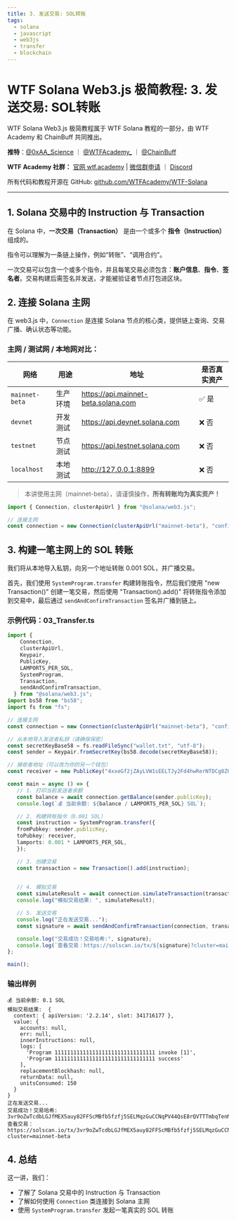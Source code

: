 ```yaml
---
title: 3. 发送交易: SOL转账
tags:
  - solana
  - javascript
  - web3js
  - transfer
  - blockchain
---
```


# WTF Solana Web3.js 极简教程: 3. 发送交易: SOL转账

WTF Solana Web3.js 极简教程属于 WTF Solana 教程的一部分，由 WTF Academy 和 ChainBuff 共同推出。

**推特**：[@0xAA_Science](https://twitter.com/0xAA_Science) ｜ [@WTFAcademy_](https://twitter.com/WTFAcademy_) ｜ [@ChainBuff](https://twitter.com/ChainBuff)

**WTF Academy 社群：** [官网 wtf.academy](https://wtf.academy) | [微信群申请](https://docs.google.com/forms/d/e/1FAIpQLSe4KGT8Sh6sJ7hedQRuIYirOoZK_85miz3dw7vA1-YjodgJ-A/viewform?usp=sf_link) ｜ [Discord](https://discord.gg/5akcruXrsk)

所有代码和教程开源在 GitHub: [github.com/WTFAcademy/WTF-Solana](https://github.com/WTFAcademy/WTF-Solana)

---

## 1. Solana 交易中的 Instruction 与 Transaction

在 Solana 中，**一次交易（Transaction）** 是由一个或多个 **指令（Instruction）** 组成的。

指令可以理解为一条链上操作，例如“转账”、“调用合约”。

一次交易可以包含一个或多个指令，并且每笔交易必须包含：**账户信息**、**指令**、**签名者**。交易构建后需签名并发送，才能被验证者节点打包进区块。

## 2. 连接 Solana 主网

在 web3.js 中，`Connection` 是连接 Solana 节点的核心类，提供链上查询、交易广播、确认状态等功能。

### 主网 / 测试网 / 本地网对比：

| 网络 | 用途 | 地址 | 是否真实资产 |
|------|------|------|---------------|
| `mainnet-beta` | 生产环境 | https://api.mainnet-beta.solana.com | ✅ 是 |
| `devnet` | 开发测试 | https://api.devnet.solana.com | ❌ 否 |
| `testnet` | 节点测试 | https://api.testnet.solana.com | ❌ 否 |
| `localhost` | 本地测试 | http://127.0.0.1:8899 | ❌ 否 |

> 本讲使用主网（mainnet-beta），请谨慎操作，**所有转账均为真实资产！**

```ts
import { Connection, clusterApiUrl } from "@solana/web3.js";

// 连接主网
const connection = new Connection(clusterApiUrl("mainnet-beta"), "confirmed");
```

## 3. 构建一笔主网上的 SOL 转账

我们将从本地导入私钥，向另一个地址转账 0.001 SOL，并广播交易。

首先，我们使用 `SystemProgram.transfer` 构建转账指令，然后我们使用 "new Transaction()" 创建一笔交易，然后使用 "Transaction().add()" 将转账指令添加到交易中，最后通过 `sendAndConfirmTransaction` 签名并广播到链上。

### 示例代码：03_Transfer.ts

```ts
import {
    Connection,
    clusterApiUrl,
    Keypair,
    PublicKey,
    LAMPORTS_PER_SOL,
    SystemProgram,
    Transaction,
    sendAndConfirmTransaction,
  } from "@solana/web3.js";
import bs58 from "bs58";
import fs from "fs";

// 连接主网
const connection = new Connection(clusterApiUrl("mainnet-beta"), "confirmed");

// 从本地导入发送者私钥（请确保保密）
const secretKeyBase58 = fs.readFileSync("wallet.txt", "utf-8");
const sender = Keypair.fromSecretKey(bs58.decode(secretKeyBase58));

// 接收者地址（可以改为你的另一个钱包）
const receiver = new PublicKey("4xxeGf2jZAyLVW1sEELTJy2Fd4hwRerNTDCg8ZQuH4tn");

const main = async () => {
   // 1. 打印当前发送者余额
   const balance = await connection.getBalance(sender.publicKey);
   console.log(`💰 当前余额: ${balance / LAMPORTS_PER_SOL} SOL`);

   // 2. 构建转账指令（0.001 SOL）
   const instruction = SystemProgram.transfer({
   fromPubkey: sender.publicKey,
   toPubkey: receiver,
   lamports: 0.001 * LAMPORTS_PER_SOL,
   });

   // 3. 创建交易
   const transaction = new Transaction().add(instruction);

   
   // 4. 模拟交易
   const simulateResult = await connection.simulateTransaction(transaction, [sender]);
   console.log("模拟交易结果: ", simulateResult);

   // 5. 发送交易
   console.log("正在发送交易...");
   const signature = await sendAndConfirmTransaction(connection, transaction, [sender]);

   console.log("交易成功！交易哈希:", signature);
   console.log(`查看交易：https://solscan.io/tx/${signature}?cluster=mainnet-beta`);
};

main();
```

### 输出样例

```
💰 当前余额: 0.1 SOL
模拟交易结果:  {
  context: { apiVersion: '2.2.14', slot: 341716177 },
  value: {
    accounts: null,
    err: null,
    innerInstructions: null,
    logs: [
      'Program 11111111111111111111111111111111 invoke [1]',
      'Program 11111111111111111111111111111111 success'
    ],
    replacementBlockhash: null,
    returnData: null,
    unitsConsumed: 150
  }
}
正在发送交易...
交易成功！交易哈希: 3vr9oZwTcdbLGJfMEX5auy82FFScMBfb5fzfj5SELMqzGuCCNqPV44QsE8rQVTTTmbqTenM1Eogh7aaeN1jnup8g
查看交易：https://solscan.io/tx/3vr9oZwTcdbLGJfMEX5auy82FFScMBfb5fzfj5SELMqzGuCCNqPV44QsE8rQVTTTmbqTenM1Eogh7aaeN1jnup8g?cluster=mainnet-beta
```

## 4. 总结

这一讲，我们：
- 了解了 Solana 交易中的 Instruction 与 Transaction
- 了解如何使用 `Connection` 类连接到 Solana 主网
- 使用 `SystemProgram.transfer` 发起一笔真实的 SOL 转账
